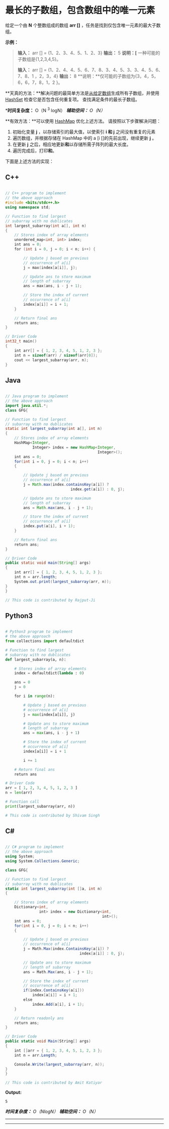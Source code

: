 # 最长的子数组，包含数组中的唯一元素

给定一个由 **N** 个整数组成的数组 **arr []** ，任务是找到仅包含唯一元素的最大子数组。

**示例：**

> **输入：** arr [] = {1、2、3、4、5、1、2、3}
> **输出：** 5
> **说明：[** 一种可能的子数组是{1,2,3,4,5}。
> 
> **输入：** arr [] = {1、2、4、4、5、6、7、8、3、4、5、3、3、4、5、6、7、8、1 ，2，3，4}
> **输出：** 8
> **说明：**仅可能的子数组为{3，4，5，6，6，7，8，1，2 }。

**天真的方法：**解决问题的最简单方法是[从给定数组](https://www.geeksforgeeks.org/generating-subarrays-using-recursion/)生成所有子数组，并使用 [HashSet](http://www.geeksforgeeks.org/hashset-in-java/) 检查它是否包含任何重复项。 查找满足条件的最长子数组。

 ***时间复杂度：** O（N <sup>3</sup> logN）
***辅助空间：** O（N）*

**有效方法：**可以使用 [HashMap](http://www.geeksforgeeks.org/java-util-hashmap-in-java/) 优化上述方法。 请按照以下步骤解决问题：

1.  初始化变量 **j** ，以存储索引的最大值，以使索引 **i 和 j** 之间没有重复的元素
2.  遍历数组，并根据存储在 HashMap 中的 a [i []的先前出现，继续更新 **j** 。
3.  在更新 **j** 之后，相应地更新**和**以存储所需子阵列的最大长度。
4.  遍历完成后，打印**和**。

下面是上述方法的实现：

## C++

```cpp

// C++ program to implement 
// the above approach 
#include <bits/stdc++.h> 
using namespace std; 

// Function to find largest 
// subarray with no dublicates 
int largest_subarray(int a[], int n) 
{ 
    // Stores index of array elements 
    unordered_map<int, int> index; 
    int ans = 0; 
    for (int i = 0, j = 0; i < n; i++) { 

        // Update j based on previous 
        // occurrence of a[i] 
        j = max(index[a[i]], j); 

        // Update ans to store maximum 
        // length of subarray 
        ans = max(ans, i - j + 1); 

        // Store the index of current 
        // occurrence of a[i] 
        index[a[i]] = i + 1; 
    } 

    // Return final ans 
    return ans; 
} 

// Driver Code 
int32_t main() 
{ 
    int arr[] = { 1, 2, 3, 4, 5, 1, 2, 3 }; 
    int n = sizeof(arr) / sizeof(arr[0]); 
    cout << largest_subarray(arr, n); 
} 

```

## Java

```java

// Java program to implement 
// the above approach 
import java.util.*; 
class GFG{ 

// Function to find largest 
// subarray with no dublicates 
static int largest_subarray(int a[], int n) 
{ 
    // Stores index of array elements 
    HashMap<Integer, 
            Integer> index = new HashMap<Integer, 
                                         Integer>(); 
    int ans = 0; 
    for(int i = 0, j = 0; i < n; i++) 
    { 

        // Update j based on previous 
        // occurrence of a[i] 
        j = Math.max(index.containsKey(a[i]) ?  
                             index.get(a[i]) : 0, j); 

        // Update ans to store maximum 
        // length of subarray 
        ans = Math.max(ans, i - j + 1); 

        // Store the index of current 
        // occurrence of a[i] 
        index.put(a[i], i + 1); 
    } 

    // Return final ans 
    return ans; 
} 

// Driver Code 
public static void main(String[] args) 
{ 
    int arr[] = { 1, 2, 3, 4, 5, 1, 2, 3 }; 
    int n = arr.length; 
    System.out.print(largest_subarray(arr, n)); 
} 
} 

// This code is contributed by Rajput-Ji

```

## Python3

```py

# Python3 program to implement 
# the above approach 
from collections import defaultdict 

# Function to find largest 
# subarray with no dublicates 
def largest_subarray(a, n): 

    # Stores index of array elements 
    index = defaultdict(lambda : 0) 

    ans = 0
    j = 0

    for i in range(n): 

        # Update j based on previous 
        # occurrence of a[i] 
        j = max(index[a[i]], j) 

        # Update ans to store maximum 
        # length of subarray 
        ans = max(ans, i - j + 1) 

        # Store the index of current 
        # occurrence of a[i] 
        index[a[i]] = i + 1

        i += 1

    # Return final ans  
    return ans 

# Driver Code 
arr = [ 1, 2, 3, 4, 5, 1, 2, 3 ] 
n = len(arr) 

# Function call 
print(largest_subarray(arr, n)) 

# This code is contributed by Shivam Singh 

```

## C#

```cs

// C# program to implement 
// the above approach 
using System; 
using System.Collections.Generic; 

class GFG{ 

// Function to find largest 
// subarray with no dublicates 
static int largest_subarray(int []a, int n) 
{ 

    // Stores index of array elements 
    Dictionary<int, 
               int> index = new Dictionary<int, 
                                           int>(); 
    int ans = 0; 
    for(int i = 0, j = 0; i < n; i++) 
    { 

        // Update j based on previous 
        // occurrence of a[i] 
        j = Math.Max(index.ContainsKey(a[i]) ?  
                                 index[a[i]] : 0, j); 

        // Update ans to store maximum 
        // length of subarray 
        ans = Math.Max(ans, i - j + 1); 

        // Store the index of current 
        // occurrence of a[i] 
        if(index.ContainsKey(a[i])) 
            index[a[i]] = i + 1; 
        else
            index.Add(a[i], i + 1); 
    } 

    // Return readonly ans 
    return ans; 
} 

// Driver Code 
public static void Main(String[] args) 
{ 
    int []arr = { 1, 2, 3, 4, 5, 1, 2, 3 }; 
    int n = arr.Length; 

    Console.Write(largest_subarray(arr, n)); 
} 
} 

// This code is contributed by Amit Katiyar 

```

**Output:** 

```
5

```

***时间复杂度：** O（NlogN）*
***辅助空间：** O（N）*



* * *

* * *



